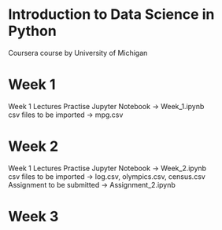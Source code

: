 # Introduction to Data Science in Python
Coursera course by University of Michigan

# Week 1
Week 1 Lectures Practise Jupyter Notebook -> Week_1.ipynb<br>
csv files to be imported -> mpg.csv

# Week 2
Week 1 Lectures Practise Jupyter Notebook -> Week_2.ipynb<br>
csv files to be imported -> log.csv, olympics.csv, census.csv<br>
Assignment to be submitted -> Assignment_2.ipynb

# Week 3

